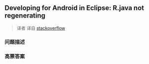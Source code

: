 ## Developing for Android in Eclipse: R.java not regenerating

> 译者 译自 [stackoverflow](http://stackoverflow.com/questions/2757107/developing-for-android-in-eclipse-r-java-not-regenerating) 

### 问题描述 

### 高票答案 

